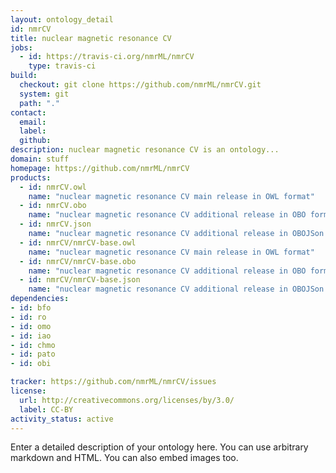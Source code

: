 ```yaml
---
layout: ontology_detail
id: nmrCV
title: nuclear magnetic resonance CV
jobs:
  - id: https://travis-ci.org/nmrML/nmrCV
    type: travis-ci
build:
  checkout: git clone https://github.com/nmrML/nmrCV.git
  system: git
  path: "."
contact:
  email: 
  label: 
  github: 
description: nuclear magnetic resonance CV is an ontology...
domain: stuff
homepage: https://github.com/nmrML/nmrCV
products:
  - id: nmrCV.owl
    name: "nuclear magnetic resonance CV main release in OWL format"
  - id: nmrCV.obo
    name: "nuclear magnetic resonance CV additional release in OBO format"
  - id: nmrCV.json
    name: "nuclear magnetic resonance CV additional release in OBOJSon format"
  - id: nmrCV/nmrCV-base.owl
    name: "nuclear magnetic resonance CV main release in OWL format"
  - id: nmrCV/nmrCV-base.obo
    name: "nuclear magnetic resonance CV additional release in OBO format"
  - id: nmrCV/nmrCV-base.json
    name: "nuclear magnetic resonance CV additional release in OBOJSon format"
dependencies:
- id: bfo
- id: ro
- id: omo
- id: iao
- id: chmo
- id: pato
- id: obi

tracker: https://github.com/nmrML/nmrCV/issues
license:
  url: http://creativecommons.org/licenses/by/3.0/
  label: CC-BY
activity_status: active
---
```


Enter a detailed description of your ontology here. You can use arbitrary markdown and HTML.
You can also embed images too.

